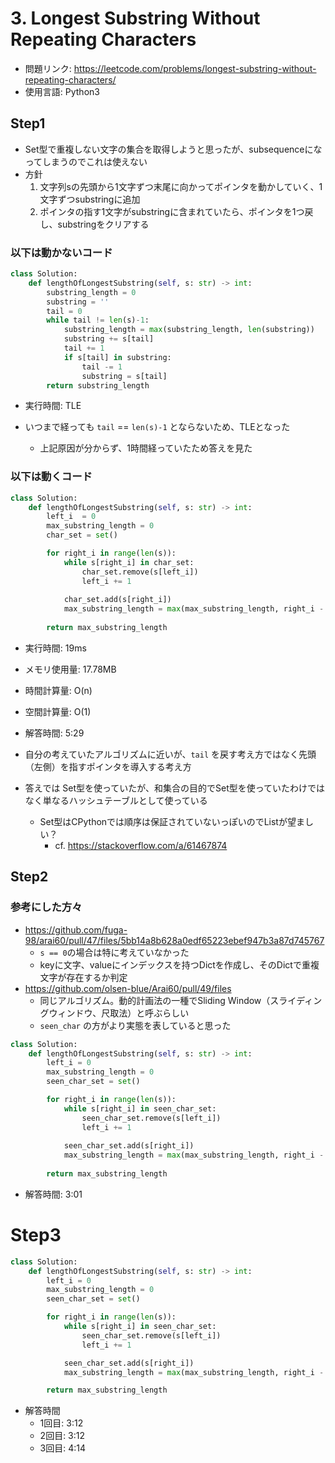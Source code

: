 # 3. Longest Substring Without Repeating Characters
* 問題リンク: https://leetcode.com/problems/longest-substring-without-repeating-characters/
* 使用言語: Python3

## Step1
* Set型で重複しない文字の集合を取得しようと思ったが、subsequenceになってしまうのでこれは使えない
* 方針
  1. 文字列sの先頭から1文字ずつ末尾に向かってポインタを動かしていく、1文字ずつsubstringに追加
  2. ポインタの指す1文字がsubstringに含まれていたら、ポインタを1つ戻し、substringをクリアする

### 以下は動かないコード
```python
class Solution:
    def lengthOfLongestSubstring(self, s: str) -> int:
        substring_length = 0
        substring = ''
        tail = 0
        while tail != len(s)-1:
            substring_length = max(substring_length, len(substring))
            substring += s[tail]
            tail += 1
            if s[tail] in substring:
                tail -= 1
                substring = s[tail]
        return substring_length
````

* 実行時間: TLE

* いつまで経っても `tail` == `len(s)-1` とならないため、TLEとなった
  - 上記原因が分からず、1時間経っていたため答えを見た

### 以下は動くコード
```python
class Solution:
    def lengthOfLongestSubstring(self, s: str) -> int:
        left_i  = 0
        max_substring_length = 0
        char_set = set()

        for right_i in range(len(s)):
            while s[right_i] in char_set:
                char_set.remove(s[left_i])
                left_i += 1
            
            char_set.add(s[right_i])
            max_substring_length = max(max_substring_length, right_i - left_i + 1)
        
        return max_substring_length
```

* 実行時間: 19ms
* メモリ使用量: 17.78MB
* 時間計算量: O(n)
* 空間計算量: O(1)
* 解答時間: 5:29

* 自分の考えていたアルゴリズムに近いが、`tail` を戻す考え方ではなく先頭（左側）を指すポインタを導入する考え方
* 答えでは Set型を使っていたが、和集合の目的でSet型を使っていたわけではなく単なるハッシュテーブルとして使っている
  - Set型はCPythonでは順序は保証されていないっぽいのでListが望ましい？
    - cf. https://stackoverflow.com/a/61467874

## Step2
### 参考にした方々
* https://github.com/fuga-98/arai60/pull/47/files/5bb14a8b628a0edf65223ebef947b3a87d745767
  - `s == 0`の場合は特に考えていなかった
  - keyに文字、valueにインデックスを持つDictを作成し、そのDictで重複文字が存在するか判定
* https://github.com/olsen-blue/Arai60/pull/49/files
  - 同じアルゴリズム。動的計画法の一種でSliding Window（スライディングウィンドウ、尺取法）と呼ぶらしい
  - `seen_char` の方がより実態を表していると思った

```python
class Solution:
    def lengthOfLongestSubstring(self, s: str) -> int:
        left_i = 0
        max_substring_length = 0
        seen_char_set = set()

        for right_i in range(len(s)):
            while s[right_i] in seen_char_set:
                seen_char_set.remove(s[left_i])
                left_i += 1
            
            seen_char_set.add(s[right_i])
            max_substring_length = max(max_substring_length, right_i - left_i + 1)
        
        return max_substring_length
```
* 解答時間: 3:01

# Step3

```python
class Solution:
    def lengthOfLongestSubstring(self, s: str) -> int:
        left_i = 0
        max_substring_length = 0
        seen_char_set = set()

        for right_i in range(len(s)):
            while s[right_i] in seen_char_set:
                seen_char_set.remove(s[left_i])
                left_i += 1

            seen_char_set.add(s[right_i])
            max_substring_length = max(max_substring_length, right_i - left_i + 1)

        return max_substring_length
```
* 解答時間
  - 1回目: 3:12
  - 2回目: 3:12
  - 3回目: 4:14
